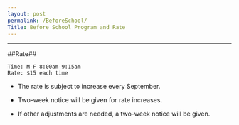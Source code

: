 ```yaml
---
layout: post
permalink: /BeforeSchool/
Title: Before School Program and Rate
---
```


----------


##Rate##

    Time: M-F 8:00am-9:15am         
    Rate: $15 each time


- The rate is subject to increase every September.  

- Two-week notice will be given for rate increases.

- If other adjustments are needed, a two-week notice will be given.   
